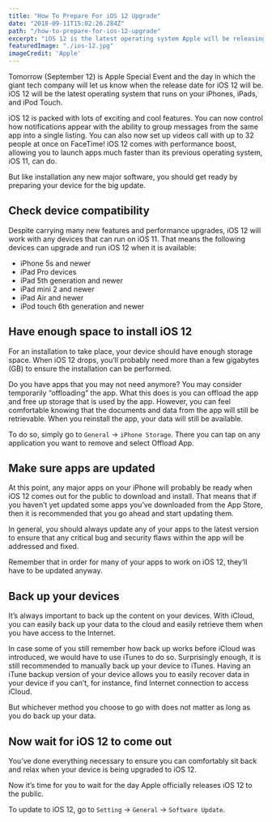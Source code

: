 ```yaml
---
title: "How To Prepare For iOS 12 Upgrade"
date: "2018-09-11T15:02:26.284Z"
path: "/how-to-prepare-for-ios-12-upgrade"
excerpt: "iOS 12 is the latest operating system Apple will be releasing soon. Let's learn how to prepare for the upgrade."
featuredImage: "./ios-12.jpg"
imageCredit: 'Apple'
---
```


Tomorrow (September 12) is Apple Special Event and the day in which the giant tech company will let us know when the release date for iOS 12 will be. iOS 12 will be the latest operating system that runs on your iPhones, iPads, and iPod Touch.

iOS 12 is packed with lots of exciting and cool features. You can now control how notifications appear with the ability to group messages from the same app into a single listing. You can also now set up videos call with up to 32 people at once on FaceTime! iOS 12 comes with performance boost, allowing you to launch apps much faster than its previous operating system, iOS 11, can do.

But like installation any new major software, you should get ready by preparing your device for the big update.

## Check device compatibility

Despite carrying many new features and performance upgrades, iOS 12 will work with any devices that can run on iOS 11. That means the following devices can upgrade and run iOS 12 when it is available:

- iPhone 5s and newer
- iPad Pro devices
- iPad 5th generation and newer
- iPad mini 2 and newer
- iPad Air and newer
- iPod touch 6th generation and newer
  
## Have enough space to install iOS 12

For an installation to take place, your device should have enough storage space. When iOS 12 drops, you’ll probably need more than a few gigabytes (GB) to ensure the installation can be performed.

Do you have apps that you may not need anymore? You may consider temporarily “offloading” the app. What this does is you can offload the app and free up storage that is used by the app. However, you can feel comfortable knowing that the documents and data from the app will still be retrievable. When you reinstall the app, your data will still be available.

To do so, simply go to `General` -> `iPhone Storage`. There you can tap on any application you want to remove and select Offload App.

## Make sure apps are updated

At this point, any major apps on your iPhone will probably be ready when iOS 12 comes out for the public to download and install. That means that if you haven’t yet updated some apps you’ve downloaded from the App Store, then it is recommended that you go ahead and start updating them.

In general, you should always update any of your apps to the latest version to ensure that any critical bug and security flaws within the app will be addressed and fixed.

Remember that in order for many of your apps to work on iOS 12, they’ll have to be updated anyway.

## Back up your devices

It’s always important to back up the content on your devices. With iCloud, you can easily back up your data to the cloud and easily retrieve them when you have access to the Internet.

In case some of you still remember how back up works before iCloud was introduced, we would have to use iTunes to do so. Surprisingly enough, it is still recommended to manually back up your device to iTunes. Having an iTune backup version of your device allows you to easily recover data in your device if you can’t, for instance, find Internet connection to access iCloud.

But whichever method you choose to go with does not matter as long as you do back up your data.

## Now wait for iOS 12 to come out

You’ve done everything necessary to ensure you can comfortably sit back and relax when your device is being upgraded to iOS 12.

Now it’s time for you to wait for the day Apple officially releases iOS 12 to the public.

To update to iOS 12, go to `Setting` -> `General` -> `Software Update`.
